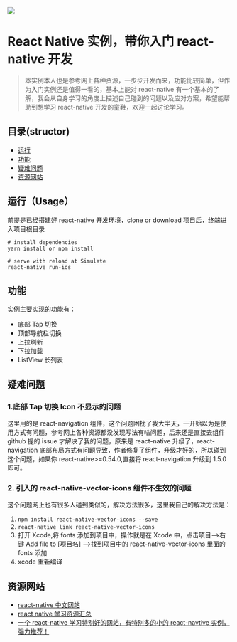 ![](https://user-gold-cdn.xitu.io/2018/3/8/16204a5a018bc35c?w=368&h=709&f=png&s=174532)

# React Native 实例，带你入门 react-native 开发

> 本实例本人也是参考网上各种资源，一步步开发而来，功能比较简单，但作为入门实例还是值得一看的，基本上能对 react-native 有一个基本的了解，我会从自身学习的角度上描述自己碰到的问题以及应对方案，希望能帮助到想学习 react-native 开发的童鞋，欢迎一起讨论学习。

## 目录(structor)

* [运行](#运行)
* [功能](#功能)
* [疑难问题](#疑难问题)
* [资源网站](#资源网站)

## 运行（Usage）

前提是已经搭建好 react-native 开发环境，clone or download 项目后，终端进入项目根目录

```
# install dependencies
yarn install or npm install

# serve with reload at Simulate
react-native run-ios
```

## 功能

实例主要实现的功能有：

* 底部 Tap 切换
* 顶部导航栏切换
* 上拉刷新
* 下拉加载
* ListView 长列表

## 疑难问题

### 1.底部 Tap 切换 Icon 不显示的问题

这里用的是 react-navigation 组件，这个问题困扰了我大半天，一开始以为是使用方式有问题，参考网上各种资源都没发现写法有啥问题，后来还是直接去组件 github 提的 issue 才解决了我的问题，原来是 react-native 升级了，react-navigation 底部布局方式有问题导致，作者修复了组件，升级才好的，所以碰到这个问题，如果你 react-native>=0.54.0,直接将 react-navigation 升级到 1.5.0 即可。

### 2. 引入的 react-native-vector-icons 组件不生效的问题

这个问题网上也有很多人碰到类似的，解决方法很多，这里我自己的解决方法是：<br/>

1.  `npm install react-native-vector-icons --save`
2.  `react-native link react-native-vector-icons`
3.  打开 Xcode,将 fonts 添加到项目中，操作就是在 Xcode 中，点击项目-->右键 Add file to [项目名] -->找到项目中的 react-native-vector-icons 里面的 fonts 添加
4.  xcode 重新编译

## 资源网站

* [react-native 中文网站](https://reactnative.cn/docs/0.51/flatlist.html#refreshing)
* [react native 学习资源汇总](https://github.com/crazycodeboy/react-native-awesome/blob/master/README.md)
* [一个 react-native 学习特别好的网站，有特别多的小的 react-navtive 实例，强力推荐！](https://school.shoutem.com)
